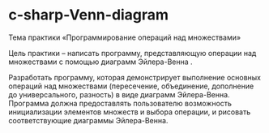 # c-sharp-Venn-diagram


Тема практики «Программирование операций над множествами»

Цель практики – написать программу, представляющую операции над множествами с помощью диаграмм Эйлера-Венна .

Разработать программу, которая демонстрирует выполнение основных операций над множествами (пересечение, объединение, дополнение до универсального, разность) в виде диаграмм Эйлера-Венна. Программа должна предоставлять пользователю возможность инициализации элементов множеств и выбора операции, и рисовать соответствующие диаграммы Эйлера-Венна.
